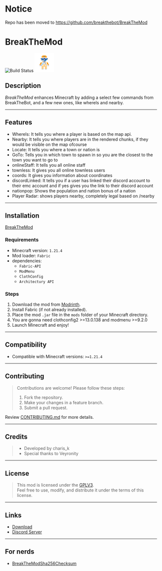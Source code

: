 # **Notice**

Repo has been moved to https://github.com/breakthebot/BreakTheMod

# **BreakTheMod**

![Build Status](https://github.com/breakthebot/breakthemod/actions/workflows/build.yml/badge.svg)
![BreakTheMod](/fabric/src/main/resources/assets/icon.png)

## **Description**

*BreakTheMod* enhances Minecraft by adding a select few commands from BreakTheBot, and a few new ones, like whereIs and
nearby.

---

## **Features**

- WhereIs: It tells you where a player is based on the map api.
- Nearby: It tells you where players are in the rendered chunks, if they would be visible on the map ofcourse
- Locate: It tells you where a town or nation is
- GoTo: Tells you in which town to spawn in so you are the closest to the town you want to go to
- onlineStaff: It tells you all online staff
- townless: It gives you all online townless users
- coords: It gives you information about coordinates
- discordLinked: It tells you if a user has linked their discord account to their emc account and if yes gives you the
  link to their discord account
- nationpop: Shows the population and nation bonus of a nation
- Player Radar: shows players nearby, completely legal based on /nearby

---

## **Installation**

[BreakTheMod](/breakthemod.jar)

### **Requirements**

- Minecraft version: `1.21.4`
- Mod loader: `Fabric`
- dependencies:
    - `Fabric-API`
    - `ModMenu`
    - `ClothConfig`
    - `Architectury API`

### **Steps**

1. Download the mod from [Modrinth](https://modrinth.com/mod/breakthemod/).
2. Install Fabric (if not already installed).
3. Place the mod `.jar` file in the `mods` folder of your Minecraft directory.
4. You are gonna need clothconfig2 >=13.0.138 and modmenu >=9.2.0
5. Launch Minecraft and enjoy!

---

## **Compatibility**

- Compatible with Minecraft versions: `>=1.21.4`

---

## **Contributing**

> Contributions are welcome! Please follow these steps:
> 1. Fork the repository.
> 2. Make your changes in a feature branch.
> 3. Submit a pull request.

Review [CONTRIBUTING.md](/CONTRIBUTING.md) for more details.

---

## **Credits**

> - Developed by charis_k
> - Special thanks to Veyronity

---

## **License**

> This mod is licensed under the [GPLV3](src/main/resources/LICENSE).  
> Feel free to use, modify, and distribute it under the terms of this license.

---

## **Links**

- [Download](https://modrinth.com/mod/breakthemod/)
- [Discord Server](https://discord.gg/RVkwSrPyuq)

---

## **For nerds**

- [BreakTheModSha256Checksum](/breakthemod.jar.sha256)
